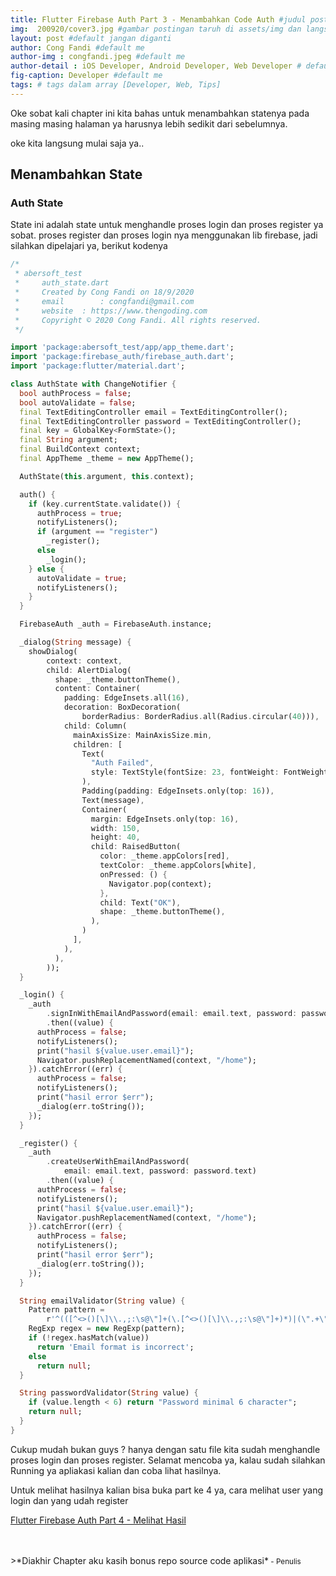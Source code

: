 ```yaml
---
title: Flutter Firebase Auth Part 3 - Menambahkan Code Auth #judul postingan
img:  200920/cover3.jpg #gambar postingan taruh di assets/img dan langsung call nama imagenya
layout: post #default jangan diganti
author: Cong Fandi #default me
author-img : congfandi.jpeg #default me
author-detail : iOS Developer, Android Developer, Web Developer # default me
fig-caption: Developer #default me
tags: # tags dalam array [Developer, Web, Tips]
---
```

Oke sobat kali chapter ini kita bahas untuk menambahkan statenya pada masing masing halaman ya harusnya lebih sedikit dari sebelumnya.

oke kita langsung mulai saja ya..

## Menambahkan State

### Auth State
State ini adalah state untuk menghandle proses login dan proses register ya sobat. proses register dan proses login nya menggunakan lib firebase, jadi silahkan dipelajari ya, berikut kodenya

```dart
/*
 * abersoft_test
 *     auth_state.dart
 *     Created by Cong Fandi on 18/9/2020
 *     email 	    : congfandi@gmail.com
 *     website 	: https://www.thengoding.com
 *     Copyright © 2020 Cong Fandi. All rights reserved.
 */

import 'package:abersoft_test/app/app_theme.dart';
import 'package:firebase_auth/firebase_auth.dart';
import 'package:flutter/material.dart';

class AuthState with ChangeNotifier {
  bool authProcess = false;
  bool autoValidate = false;
  final TextEditingController email = TextEditingController();
  final TextEditingController password = TextEditingController();
  final key = GlobalKey<FormState>();
  final String argument;
  final BuildContext context;
  final AppTheme _theme = new AppTheme();

  AuthState(this.argument, this.context);

  auth() {
    if (key.currentState.validate()) {
      authProcess = true;
      notifyListeners();
      if (argument == "register")
        _register();
      else
        _login();
    } else {
      autoValidate = true;
      notifyListeners();
    }
  }

  FirebaseAuth _auth = FirebaseAuth.instance;

  _dialog(String message) {
    showDialog(
        context: context,
        child: AlertDialog(
          shape: _theme.buttonTheme(),
          content: Container(
            padding: EdgeInsets.all(16),
            decoration: BoxDecoration(
                borderRadius: BorderRadius.all(Radius.circular(40))),
            child: Column(
              mainAxisSize: MainAxisSize.min,
              children: [
                Text(
                  "Auth Failed",
                  style: TextStyle(fontSize: 23, fontWeight: FontWeight.bold),
                ),
                Padding(padding: EdgeInsets.only(top: 16)),
                Text(message),
                Container(
                  margin: EdgeInsets.only(top: 16),
                  width: 150,
                  height: 40,
                  child: RaisedButton(
                    color: _theme.appColors[red],
                    textColor: _theme.appColors[white],
                    onPressed: () {
                      Navigator.pop(context);
                    },
                    child: Text("OK"),
                    shape: _theme.buttonTheme(),
                  ),
                )
              ],
            ),
          ),
        ));
  }

  _login() {
    _auth
        .signInWithEmailAndPassword(email: email.text, password: password.text)
        .then((value) {
      authProcess = false;
      notifyListeners();
      print("hasil ${value.user.email}");
      Navigator.pushReplacementNamed(context, "/home");
    }).catchError((err) {
      authProcess = false;
      notifyListeners();
      print("hasil error $err");
      _dialog(err.toString());
    });
  }

  _register() {
    _auth
        .createUserWithEmailAndPassword(
            email: email.text, password: password.text)
        .then((value) {
      authProcess = false;
      notifyListeners();
      print("hasil ${value.user.email}");
      Navigator.pushReplacementNamed(context, "/home");
    }).catchError((err) {
      authProcess = false;
      notifyListeners();
      print("hasil error $err");
      _dialog(err.toString());
    });
  }

  String emailValidator(String value) {
    Pattern pattern =
        r'^(([^<>()[\]\\.,;:\s@\"]+(\.[^<>()[\]\\.,;:\s@\"]+)*)|(\".+\"))@((\[[0-9]{1,3}\.[0-9]{1,3}\.[0-9]{1,3}\.[0-9]{1,3}\])|(([a-zA-Z\-0-9]+\.)+[a-zA-Z]{2,}))$';
    RegExp regex = new RegExp(pattern);
    if (!regex.hasMatch(value))
      return 'Email format is incorrect';
    else
      return null;
  }

  String passwordValidator(String value) {
    if (value.length < 6) return "Password minimal 6 character";
    return null;
  }
}

```


Cukup mudah bukan guys ? hanya dengan satu file kita sudah menghandle proses login dan proses register. Selamat mencoba ya, kalau sudah silahkan Running ya apliakasi kalian dan coba lihat hasilnya.

Untuk melihat hasilnya kalian bisa buka part ke 4 ya, cara melihat user yang login dan yang udah register

[Flutter Firebase Auth Part 4 - Melihat Hasil]({{base_url}}/2020/09/27/flutter-firebase-auth-part4/)

<br>
<br>
>*Diakhir Chapter aku kasih bonus repo source code aplikasi*<small> - Penulis</small>

